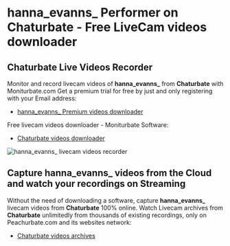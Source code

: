 # hanna_evanns_ Performer on Chaturbate - Free LiveCam videos downloader

## Chaturbate Live Videos Recorder

Monitor and record livecam videos of **hanna_evanns_** from **Chaturbate** with Moniturbate.com
Get a premium trial for free by just and only registering with your Email address:
* [hanna_evanns_ Premium videos downloader](https://moniturbate.com/request-demo-licence-key.html)

Free livecam videos downloader - Moniturbate Software:
* [Chaturbate videos downloader](https://moniturbate.com/moniturbate-download-software.html)

![hanna_evanns_ livecam videos recorder](https://peachurnet.com/templates/moniturbate-software.png)


## Capture hanna_evanns_ videos from the Cloud and watch your recordings on Streaming

Without the need of downloading a software, capture **hanna_evanns_** livecam videos from **Chaturbate** 100% online.
Watch Livecam archives from **Chaturbate** unlimitedly from thousands of existing recordings, only on Peachurbate.com and its websites network:
* [Chaturbate videos archives](https://peachurnet.com/)